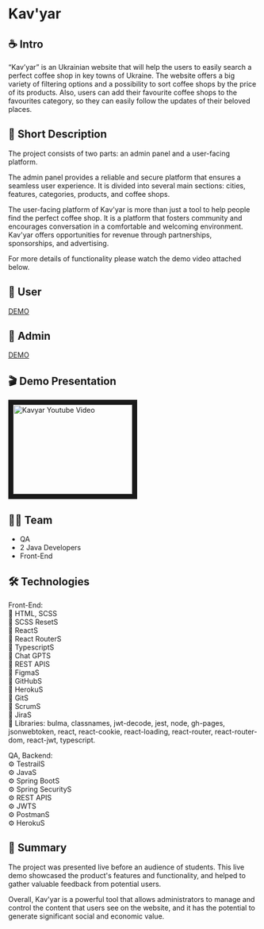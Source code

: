 # Kav'yar

## ☕️ Intro
“Kav’yar” is an Ukrainian website that will help the users to easily search a perfect coffee shop in key towns of Ukraine. The website offers a big variety of filtering options and a possibility to sort coffee shops by the price of its products. Also, users can add their favourite coffee shops to the favourites category, so they can easily follow the updates of their beloved places.

## 📌 Short Description
The project consists of two parts: an admin panel and a user-facing platform.

The admin panel provides a reliable and secure platform that ensures a seamless user experience. It is divided into several main sections: cities, features, categories, products, and coffee shops.

The user-facing platform of Kav'yar is more than just a tool to help people find the perfect coffee shop. It is a platform that fosters community and encourages conversation in a comfortable and welcoming environment. Kav'yar offers opportunities for revenue through partnerships, sponsorships, and advertising.

For more details of functionality please watch the demo video attached below.

## 🔗 User
[DEMO](https://kolya-movchan.github.io/kavyar/)

## 🔗 Admin
[DEMO](https://kolya-movchan.github.io/kavyar/#/admin)

## 🎬 Demo Presentation
<a href="http://www.youtube.com/watch?feature=player_embedded&v=4UxdJwPujQk&ab_channel=MykolaMovchan" target="_blank"><img src="http://img.youtube.com/vi/4UxdJwPujQk/0.jpg" 
alt="Kavyar Youtube Video" width="240" height="180" border="10" /></a>

## 💪🏻 Team
- QA
- 2 Java Developers
- Front-End

## 🛠️ Technologies

 Front-End:<br>
 🚀 HTML, SCSS<br>
 🚀 SCSS ResetS<br>
 🚀 ReactS<br>
 🚀 React RouterS<br>
 🚀 TypescriptS<br>
 🚀 Chat GPTS<br>
 🚀 REST APIS<br>
 🚀 FigmaS<br>
 🚀 GitHubS<br>
 🚀 HerokuS<br>
 🚀 GitS<br>
 🚀 ScrumS<br>
 🚀 JiraS<br>
 🚀 Libraries: bulma, classnames, jwt-decode, jest, node, gh-pages, jsonwebtoken, react, react-cookie, 
 react-loading, react-router, react-router-dom, react-jwt, typescript.

 QA, Backend:<br>
 ⚙️ TestrailS<br>
 ⚙️ JavaS<br>
 ⚙️ Spring BootS<br>
 ⚙️ Spring SecurityS<br>
 ⚙️ REST APIS<br>
 ⚙️ JWTS<br>
 ⚙️ PostmanS<br>
 ⚙️ HerokuS<br>
 
 ## 📝 Summary


The project was presented live before an audience of students. This live demo showcased the product's features and functionality, and helped to gather valuable feedback from potential users.

Overall, Kav'yar is a powerful tool that allows administrators to manage and control the content that users see on the website, and it has the potential to generate significant social and economic value.
